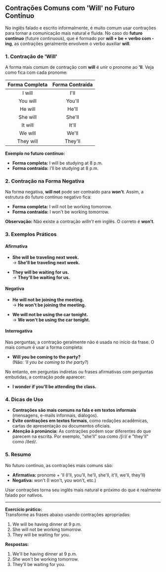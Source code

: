 ## Contrações Comuns com 'Will' no Futuro Contínuo

No inglês falado e escrito informalmente, é muito comum usar contrações para tornar a comunicação mais natural e fluida. No caso do **futuro contínuo** (future continuous), que é formado por **will + be + verbo com -ing**, as contrações geralmente envolvem o verbo auxiliar **will**.

### 1. Contração de 'Will'

A forma mais comum de contração com **will** é unir o pronome ao **'ll**. Veja como fica com cada pronome:

| Forma Completa | Forma Contraída |
|:--------------:|:--------------:|
| I will         | I'll           |
| You will       | You'll         |
| He will        | He'll          |
| She will       | She'll         |
| It will        | It'll          |
| We will        | We'll          |
| They will      | They'll        |

**Exemplo no futuro contínuo:**

- **Forma completa:** I will be studying at 8 p.m.
- **Forma contraída:** I'll be studying at 8 p.m.

### 2. Contração na Forma Negativa

Na forma negativa, **will not** pode ser contraído para **won't**. Assim, a estrutura do futuro contínuo negativo fica:

- **Forma completa:** I will not be working tomorrow.
- **Forma contraída:** I won't be working tomorrow.

**Observação:** Não existe a contração *willn't* em inglês. O correto é **won't**.

### 3. Exemplos Práticos

#### Afirmativa

- **She will be traveling next week.**  
  → **She'll be traveling next week.**

- **They will be waiting for us.**  
  → **They'll be waiting for us.**

#### Negativa

- **He will not be joining the meeting.**  
  → **He won't be joining the meeting.**

- **We will not be using the car tonight.**  
  → **We won't be using the car tonight.**

#### Interrogativa

Nas perguntas, a contração geralmente não é usada no início da frase. O mais comum é usar a forma completa:

- **Will you be coming to the party?**  
  (Não: *'ll you be coming to the party?*)

No entanto, em perguntas indiretas ou frases afirmativas com perguntas embutidas, a contração pode aparecer:

- **I wonder if you'll be attending the class.**

### 4. Dicas de Uso

- **Contrações são mais comuns na fala e em textos informais** (mensagens, e-mails informais, diálogos).
- **Evite contrações em textos formais**, como redações acadêmicas, cartas de apresentação ou documentos oficiais.
- **Atenção à pronúncia:** As contrações podem soar diferentes do que parecem na escrita. Por exemplo, "she'll" soa como /ʃiːl/ e "they'll" como /ðeɪl/.

### 5. Resumo

No futuro contínuo, as contrações mais comuns são:

- **Afirmativa:** pronome + 'll (I'll, you'll, he'll, she'll, it'll, we'll, they'll)
- **Negativa:** won't (I won't, you won't, etc.)

Usar contrações torna seu inglês mais natural e próximo do que é realmente falado por nativos.

---

**Exercício prático:**  
Transforme as frases abaixo usando contrações apropriadas:

1. We will be having dinner at 9 p.m.  
2. She will not be working tomorrow.  
3. They will be waiting for you.

**Respostas:**

1. We'll be having dinner at 9 p.m.
2. She won't be working tomorrow.
3. They'll be waiting for you.
